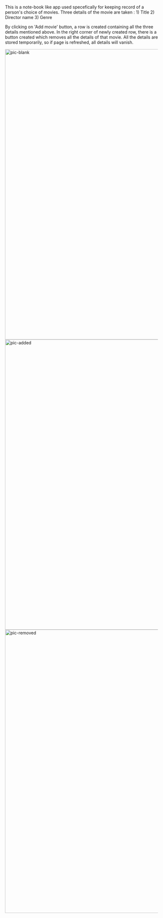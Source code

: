 This is a note-book like app used specefically for keeping record of a person's choice of movies. 
Three details of the movie are taken : 1) Title
                                       2) Director name
                                       3) Genre
                                       
By clicking on 'Add movie' button, a row is created containing all the three details mentioned above. 
In the right corner of newly created row, there is a button created which removes all the details of that movie. 
All the details are stored temporarily, so if page is refreshed, all details will vanish.

<img width="954" alt="pic-blank" src="https://user-images.githubusercontent.com/63922686/168582642-d39b4f40-0f46-4f52-8330-51f5c21f702b.png">
<img width="953" alt="pic-added" src="https://user-images.githubusercontent.com/63922686/168582653-fa8ba7db-1012-48c7-8cdf-f46b6c71cec4.png">
<img width="931" alt="pic-removed" src="https://user-images.githubusercontent.com/63922686/168582650-96ad38ca-3d0d-49f9-a31f-6fbac40168c7.png">
